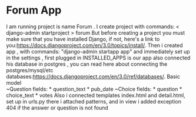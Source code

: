 # Forum App
I am running project is name Forum . I create project with commands: < django-admin startproject > forum 
But before creating a project you must make sure that you have installed Django, if not, here's a link to you:https://docs.djangoproject.com/en/3.0/topics/install/. Then i created app , with commands: "django-admin startapp app" and immediately set up in the settings , first plugged in INSTALLED_APPS is our app also connected his database in postgres , you can read here about connecting the postgres/mysql/etc databases:https://docs.djangoproject.com/en/3.0/ref/databases/.
Basic model</br>
~Question
fields: * question_text
        * pub_date
~Choice
fields: * question
        * choice_text
        * votes
Also i connected templates index.html and detail.html, set up in urls.py there i attached patterns, and in view i added exception 404 if the answer or question is not found
